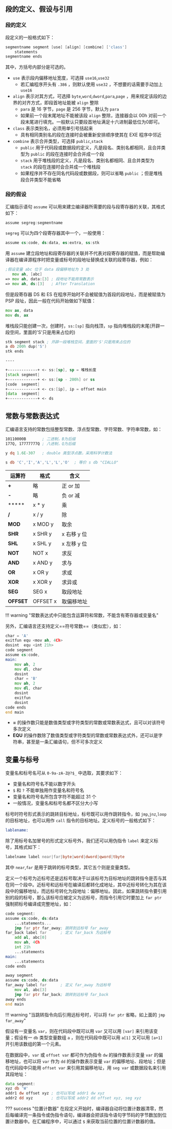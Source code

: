 
## 段的定义、假设与引用

### 段的定义

段定义的一般格式如下：

```asm
segmentname segment [use] [align] [combine] ['class']
	statements
segmentname ends
```

其中，方括号内部分是可选的。

- `use` 表示段内偏移地址宽度，可选择 `use16`,`use32` 
	- 若汇编程序开头有 `.386` ，则默认使用 `use32` ，不想要的话需要手动加上 `use16`
- `align` 表示对其方式，可选择 `byte`,`word`,`dword`,`para`,`page` ，用来规定该段的边界的对齐方式，即段首地址能被 `align` 整除
	- `para` 是 16 字节，`page` 是 256 字节，默认为 `para`
	- 如果前一个段末尾地址不能被该段 `align` 整除，连接器会以 00h 对前一个段末尾进行填充。一般默认只要段首地址满足十六进制最低位为0即可。
- `class` 表示类别名，必须用单引号括起来
	- 具有相同类别名的段在连接时会被重新安排顺序使其在 EXE 程序中邻近
- `combine` 表示合并类型，可选择 `public`,`stack`
	- `public` 用于代码段或数据段的定义，凡是段名、类别名都相同，且合并类型为 `public` 的段在连接时会合并成一个段
	- `stack` 用于堆栈段的定义，凡是段名、类别名都相同、且合并类型为 `stack` 的段在连接时会合并成一个堆栈段
	- 如果程序并不存在同名代码段或数据段，则可以省略 `public` ；但是堆栈段合并类型不能省略

### 段的假设

汇编指示语句 `assume` 可以用来建立编译器所需要的段与段寄存器的关联，其格式如下：

```asm
assume segreg:segmentname
```

`segreg` 可以为四个段寄存器其中一个，一般使用：

```asm
assume cs:code, ds:data, es:extra, ss:stk
```

用 `assume` 建立段地址和段寄存器的关联并不代表对段寄存器的赋值，而是帮助编译器在编译源程序时把变量或标号的段地址替换成关联的段寄存器，例如：

```asm
;假设变量 abc 位于 data 段偏移地址为 3 处
   mov ah, [abc]
=> mov ah, data:[3] ; 段地址不能用常数表示
=> mov ah, ds:[3]   ; After Translation
```

但是段寄存器 DS 和 ES 在程序开始时不会被赋值为首段的段地址，而是被赋值为 PSP 段址，因此一般在代码开始做如下赋值：

```asm
mov ax, data
mov ds, ax
```

堆栈段只能创建一次，创建时，`ss:[sp]` 指向栈顶，`sp` 指向堆栈段的末尾(开辟一段空间，里面的'S'只是用来占位的)

```asm
stk segment stack ; 开辟一段堆栈空间，里面的'S'只是用来占位的
a db 200h dup('S')
stk ends

----

+-------------+ <- ss:[sp], sp = 堆栈长度
|stack segment|
+-------------+ <- ss:[sp - 200h] or ss
|code  segment|
+-------------+ <- cs:[ip], ip = offset main
|data  segment|
+-------------+ <- ds
```


## 常数与常数表达式

汇编语言支持的常数包括整型常数、浮点型常数、字符常数、字符串常数，如：

```asm
10110000B       ; 二进制，B为后缀
177Q, 17777777Q ; 八进制，Q为后缀

y dq 1.6E-307   ; double 类型浮点数，采用科学计数法

s db 'C','I','A','L','L','O'  ; 等价 s db "CIALLO"
```


| 运算符        | 格式       | 含义       |
| ---------- | -------- | -------- |
| **+**      | 略        | 正 or 加   |
| **-**      | 略        | 负 or 减   |
| *****      | x * y    | 乘        |
| **/**      | x / y    | 除        |
| **MOD**    | x MOD y  | 取余       |
| **SHR**    | x SHR y  | x 右移 y 位 |
| **SHL**    | x SHL y  | x 左移 y 位 |
| **NOT**    | NOT x    | 求反       |
| **AND**    | x AND y  | 求与       |
| **OR**     | x OR y   | 求或       |
| **XOR**    | x XOR y  | 求异或      |
| **SEG**    | SEG x    | 取段地址     |
| **OFFSET** | OFFSET x | 取偏移地址    |

!!! warning "常数表达式中只能包含运算符和常数，不能含有寄存器或变量名"

另外，汇编语言还支持定义==符号常数==（类似宏），如：

```asm
char = 'A'
exitfun equ <mov ah, 4Ch>
dosint  equ <int 21h>
code segment
assume cs:code,
main:
	mov ah, 2
	mov dl, char
	dosint
	char = 'B'
	mov ah, 2
	mov dl, char
	dosint
	exitfun
	dosint
code ends
end main
```

- **=** 的操作数只能是数值类型或字符类型的常数或常数表达式，且可以对该符号多次定义
- **EQU** 的操作数除了数值类型或字符类型的常数或常数表达式外，还可以是字符串，甚至是一条汇编语句，但不可多次定义

## 变量与标号

变量名和标号名可从 `0-9a-zA-Z@?$_` 中选取，其要求如下：

- 变量名和符号名不能以数字开头
- `$` 和 `?` 不能单独用作变量名和符号名
- 变量名和符号名所包含字符不能超过 31 个
- 一般情况，变量名和标号名都不区分大小写

标号时符号形式表示的跳转目标地址，标号既可以用作跳转指令，如 `jmp`,`jnz`,`loop` 的目标地址，也可以用作 `call` 指令的目标地址。定义标号的一般格式如下：

```asm
lablename:
```

除了用标号名加冒号的形式定义标号外，我们还可以用伪指令 `label` 来定义标号，其格式如下：

```asm
labelname label near|far|byte|word|dword|qword|tbyte
```

其中 `near`,`far` 是用于跳转的标号类型，其它五个则是变量类型。

定义一个标号为近标号还是远标号取决于以该标号为目标地址的跳转指令是否与其在同一个段中。近标号和远标号在编译后都转化成地址，其中近标号转化为其在该段中的偏移地址，而远标号转化为段地址：偏移地址。因此，如果跳转指令要引用别的段的标号，那么该标号应被定义为远标号，而指令引用它时要加上 `far ptr` 强制把标号编译成完整地址，如：

```asm
code segment:
assume cs:code, ds:data
	...statements...
	jmp far ptr far_away; 跳转到远标号 far_away
far_back label far      ; 定义 far_back 为远标号
	add al, abc[0]
	mov ah, 4Ch
	int 21h
	...statements
main:
	...statements
code ends

away segment
assume cs:code, ds:data
far_away label far      ; 定义 far_away 为远标号
	mov al, abc[3]
	jmp far ptr far_back; 跳转到远标号 far_back
away ends
end main
```

!!! warning "当跳转指令向后引用远标号时，可以将 `far ptr` 省略，如上面的 `jmp far_away`"

假设有一变量名 `var`，则在代码段中既可以用 `var` 又可以用 `[var]` 来引用该变量；假设有一 `db` 类型变量数组 `a` ，则在代码段中既可以用 `a[1]` 又可以用 `[a+1]` 开引用该数组的第一个元素。

在数据段中，`var` 或 `offset var` 都可作为伪指令 `dw` 的操作数表示变量 `var` 的偏移地址，也可以将 `var` 作为 `dd` 的操作数表示变量 `var` 的偏移地址、段地址；但是在代码段中只能用 `offset var` 来引用其偏移地址，用 `seg var` 或数据段名来引用其段地址：

```asm
data segment:
xyz db 'W'
addr1 dw offset xyz ; 也可以写成 addr1 dw xyz
addr2 dd xyz        ; 也可以写成 addr2 dd offset xyz, seg xyz
```

??? success "位置计数器"
	在段定义开始时，编译器自动将位置计数器清零，然后每编译完一条指令或伪指令语句，编译器会把该指令语句字节码的字节数加到位置计数器中。在汇编程序中，可以通过 `$` 来获取当前位置的位置计数器的值。

